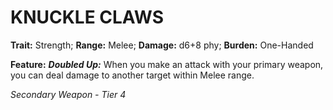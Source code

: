 # KNUCKLE CLAWS

**Trait:** Strength; **Range:** Melee; **Damage:** d6+8 phy; **Burden:** One-Handed

**Feature:** ***Doubled Up:*** When you make an attack with your primary weapon, you can deal damage to another target within Melee range.

*Secondary Weapon - Tier 4*